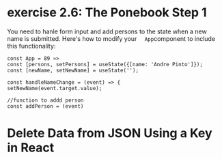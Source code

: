 # exercise 2.6: The Ponebook Step 1

You need to hanle form input and add persons to the state when a new name is submitted. Here's how to modify your `  App`component to include this functionality:

```
const App = 89 »>
const [persons, setPersons] = useState({[name: 'Andre Pinto']});
const [newName, setNewName] = useState('');

const handleNameChange = (event) => {
setNewName(event.target.value);

//function to addd person
const addPerson = (event)
```

# Delete Data from JSON Using a Key in React
